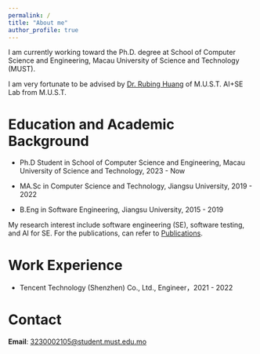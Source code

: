 ```yaml
---
permalink: /
title: "About me"
author_profile: true
---
```


I am currently working toward the Ph.D. degree at School of Computer Science and Engineering, Macau University of Science and Technology (MUST). 

I am very fortunate to be advised by [Dr. Rubing Huang](https://huangrubing.github.io/) of M.U.S.T. AI+SE Lab from M.U.S.T.

# Education and Academic Background

* Ph.D Student in School of Computer Science and Engineering, Macau University of Science and Technology, 2023 - Now

* MA.Sc in Computer Science and Technology, Jiangsu University, 2019 - 2022

* B.Eng in Software Engineering, Jiangsu University, 2015 - 2019

My research interest include software engineering (SE), software testing, and AI for SE. For the publications, can refer to [Publications](https://chenhuicui.github.io/publications/).


# Work Experience

* Tencent Technology (Shenzhen) Co., Ltd., Engineer，2021 - 2022

# Contact
**Email**: 3230002105@student.must.edu.mo